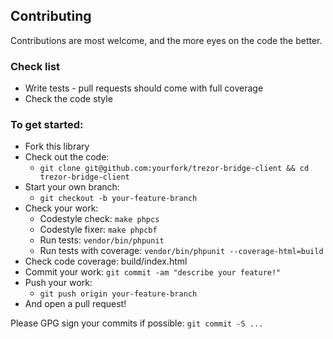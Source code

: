
## Contributing

 Contributions are most welcome, and the more eyes on the code the better.

### Check list
  * Write tests - pull requests should come with full coverage
  * Check the code style

### To get started:
  * Fork this library
  * Check out the code:
    - `git clone git@github.com:yourfork/trezor-bridge-client && cd trezor-bridge-client`
  * Start your own branch:
    - `git checkout -b your-feature-branch`
  * Check your work:
    - Codestyle check: `make phpcs`
    - Codestyle fixer: `make phpcbf`
    - Run tests: `vendor/bin/phpunit`
    - Run tests with coverage: `vendor/bin/phpunit --coverage-html=build`
  * Check code coverage: build/index.html
  * Commit your work: `git commit -am "describe your feature!" `
  * Push your work:
    - `git push origin your-feature-branch`
  * And open a pull request!

 Please GPG sign your commits if possible: `git commit -S ...`

